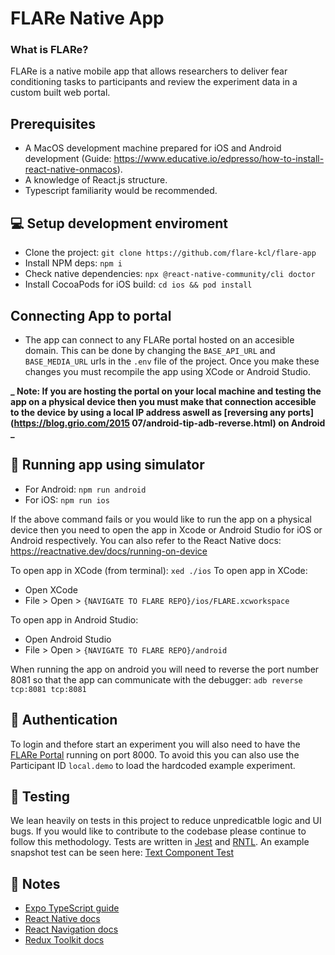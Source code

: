 # FLARe Native App

### What is FLARe?

FLARe is a native mobile app that allows researchers to deliver fear conditioning tasks to participants and review the experiment data in a custom built web portal.

## Prerequisites

- A MacOS development machine prepared for iOS and Android development (Guide: https://www.educative.io/edpresso/how-to-install-react-native-onmacos).
- A knowledge of React.js structure.
- Typescript familiarity would be recommended.

## 💻 Setup development enviroment

- Clone the project: `git clone https://github.com/flare-kcl/flare-app`
- Install NPM deps: `npm i`
- Check native dependencies: `npx @react-native-community/cli doctor`
- Install CocoaPods for iOS build: `cd ios && pod install`

## Connecting App to portal

- The app can connect to any FLARe portal hosted on an accesible domain. This can be done by changing the `BASE_API_URL` and `BASE_MEDIA_URL` urls
  in the `.env` file of the project. Once you make these changes you must recompile the app using XCode or Android Studio.

**_ Note: If you are hosting the portal on your local machine and testing the app on a physical device then you must make that connection accesible to the device by using a local IP address aswell as [reversing any ports](https://blog.grio.com/2015 07/android-tip-adb-reverse.html) on Android _**

## 📱 Running app using simulator

- For Android: `npm run android`
- For iOS: `npm run ios`

If the above command fails or you would like to run the app on a physical device then you need to open the app in Xcode or Android Studio
for iOS or Android respectively. You can also refer to the React Native docs: https://reactnative.dev/docs/running-on-device

To open app in XCode (from terminal): `xed ./ios`
To open app in XCode:

- Open XCode
- File > Open > `{NAVIGATE TO FLARE REPO}/ios/FLARE.xcworkspace`

To open app in Android Studio:

- Open Android Studio
- File > Open > `{NAVIGATE TO FLARE REPO}/android`

When running the app on android you will need to reverse the port number 8081 so that the app can communicate with the debugger: `adb reverse tcp:8081 tcp:8081`

## 🔑 Authentication

To login and thefore start an experiment you will also need to have the [FLARe Portal](https://github.com/flare-kcl/flare-portal) running on port 8000. To avoid this you can also use the Participant ID `local.demo` to load the hardcoded example experiment.

## 🐍 Testing

We lean heavily on tests in this project to reduce unpredicatble logic and UI bugs. If you would like to contribute
to the codebase please continue to follow this methodology. Tests are written in [Jest](https://jestjs.io/) and
[RNTL](https://github.com/callstack/react-native-testing-library). An example snapshot test can be seen here:
[Text Component Test](https://github.com/flare-kcl/flare-app/tree/main/src/components/__tests__/Text.test.tsx)

## 📝 Notes

- [Expo TypeScript guide](https://docs.expo.io/versions/latest/guides/typescript/)
- [React Native docs](https://reactnative.dev/docs/getting-started)
- [React Navigation docs](https://reactnavigation.org/docs/getting-started)
- [Redux Toolkit docs](https://redux-toolkit.js.org/)
